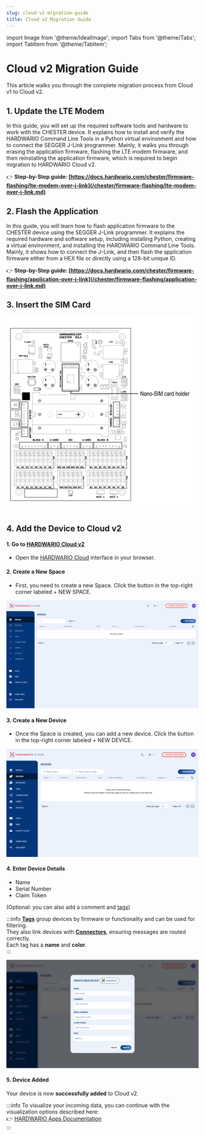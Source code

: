 ```yaml
---
slug: cloud-v2-migration-guide
title: Cloud v2 Migration Guide
---
```

import Image from '@theme/IdealImage';
import Tabs from '@theme/Tabs';
import TabItem from '@theme/TabItem';

# Cloud v2 Migration Guide

This article walks you through the complete migration process from Cloud v1 to Cloud v2.

## 1. Update the LTE Modem

In this guide, you will set up the required software tools and hardware to work with the CHESTER device. It explains how to install and verify the HARDWARIO Command Line Tools in a Python virtual environment and how to connect the SEGGER J-Link programmer. Mainly, it walks you through erasing the application firmware, flashing the LTE modem firmware, and then reinstalling the application firmware, which is required to begin migration to HARDWARIO Cloud v2.

👉 **Step-by-Step guide: [https://docs.hardwario.com/chester/firmware-flashing/lte-modem-over-j-link](/chester/firmware-flashing/lte-modem-over-j-link.md)**

## 2. Flash the Application

In this guide, you will learn how to flash application firmware to the CHESTER device using the SEGGER J-Link programmer. It explains the required hardware and software setup, including installing Python, creating a virtual environment, and installing the HARDWARIO Command Line Tools. Mainly, it shows how to connect the J-Link, and then flash the application firmware either from a HEX file or directly using a 128-bit unique ID.

👉 **Step-by-Step guide: [https://docs.hardwario.com/chester/firmware-flashing/application-over-j-link](/chester/firmware-flashing/application-over-j-link.md)**

## 3. Insert the SIM Card

![Chester - SIM card holder](chester-sim-holder.png)

## 4. Add the Device to Cloud v2

#### 1. Go to [HARDWARIO Cloud v2](https://hardwario.cloud/)
- Open the [HARDWARIO Cloud](https://hardwario.cloud/) interface in your browser.

#### 2. Create a New Space
- First, you need to create a new Space.
Click the button in the top-right corner labeled + NEW SPACE.

![Cloud - Create a New Space](cloud-0.png)

#### 3. Create a New Device
- Once the Space is created, you can add a new device.
Click the button in the top-right corner labeled + NEW DEVICE.

![Cloud - Create a New Device](cloud-2.png)

#### 4. Enter Device Details

- Name
- Serial Number
- Claim Token
  
 (Optional: you can also add a comment and [tags](https://docs.hardwario.com/cloud/tags))

 :::info
**[Tags](https://docs.hardwario.com/cloud/tags)** group devices by firmware or functionality and can be used for filtering.  
They also link devices with **[Connectors](https://docs.hardwario.com/cloud/connectors)**, ensuring messages are routed correctly.  
Each tag has a **name** and **color**.  
:::


 ![Cloud - Enter Device Details](cloud-3.png)

#### 5. Device Added
Your device is now **successfully added** to Cloud v2.

:::info
To visualize your incoming data, you can continue with the visualization options described here:  
👉 [HARDWARIO Apps Documentation](https://docs.hardwario.com/apps/)  
:::
